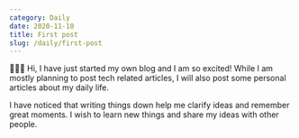 ```yaml
---
category: Daily
date: 2020-11-10
title: First post
slug: /daily/first-post
---
```


🙋🏻‍♂️ Hi, I have just started my own blog and I am so excited! While I am mostly planning to post tech related articles, I will also post some personal articles about my daily life.

I have noticed that writing things down help me clarify ideas and remember great moments. I wish to learn new things and share my ideas with other people.
